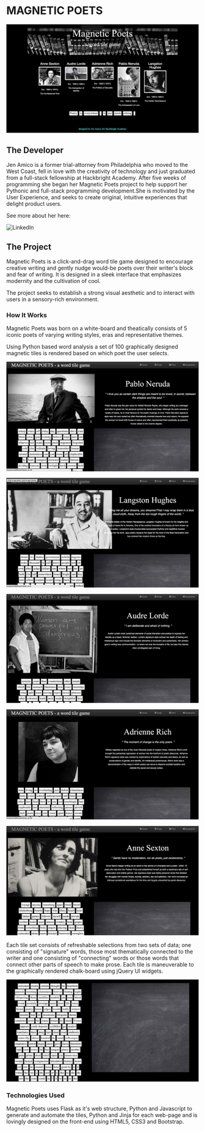 # MAGNETIC POETS

![homepage](https://github.com/jenamico/MAGNETIC-POETS-/blob/master/static/img/magneticpoets.png)


## The Developer

Jen Amico is a former trial-attorney from Philadelphia who moved to the West Coast, fell in love with the creativity of technology and just graduated from a full-stack fellowship at Hackbright Academy. After five weeks of programming she began her Magnetic Poets project to help support her Pythonic and full-stack programming development.She is motivated by the User Experience, and seeks to create original, intuitive experiences that delight product users.

See more about her here:

![LinkedIn](www.linkedin.com/profile/view?id=398180896&trk=nav_responsive_tab_profile_pic)

## The Project

Magnetic Poets is a click-and-drag word tile game designed to encourage creative writing and gently nudge would-be poets over their writer's block and fear of writing. It is designed in a sleek interface that emphasizes modernity and the cultivation of cool.

The project seeks to establish a strong visual aesthetic and to interact with users in a sensory-rich environment.


### How It Works

Magnetic Poets was born on a white-board and theatically consists of 5 iconic poets of varying writing styles, eras and representative themes.

Using Python based word analysis a set of 100 graphically designed magnetic tiles is rendered based on which poet the user selects.

![pablo neruda](https://github.com/jenamico/MAGNETIC-POETS-/blob/master/static/img/pabloneruda.png)

![langston hughes](https://github.com/jenamico/MAGNETIC-POETS-/blob/master/static/img/langstonhughes.png)

![audre lorde](https://github.com/jenamico/MAGNETIC-POETS-/blob/master/static/img/audrelorde.png)

![adrienne rich](https://github.com/jenamico/MAGNETIC-POETS-/blob/master/static/img/adriennerich.png)

![anne sexton](https://github.com/jenamico/MAGNETIC-POETS-/blob/master/static/img/annesexton.png)


Each tile set consists of refreshable selections from two sets of data; one consisting of "signature" words, those most thematically connected to the writer and one consisting of "connecting" words or those words that connect other parts of speech to make prose. Each tile is maneuverable to the graphically rendered chalk-board using jQuery UI widgets.

![tilesandboard](https://github.com/jenamico/MAGNETIC-POETS-/blob/master/static/img/tilesandchalkboard.png)

### Technologies Used

Magnetic Poets uses Flask as it's web structure, Python and Javascript to generate and automate the tiles, Python and Jinja for each web-page and is lovingly designed on the front-end using HTML5, CSS3 and Bootstrap.





